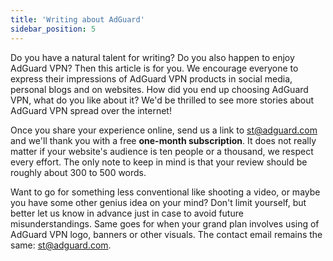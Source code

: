 ```yaml
---
title: 'Writing about AdGuard'
sidebar_position: 5
---
```


Do you have a natural talent for writing? Do you also happen to enjoy AdGuard VPN? Then this article is for you. We encourage everyone to express their impressions of AdGuard VPN products in social media, personal blogs and on websites. How did you end up choosing AdGuard VPN, what do you like about it? We'd be thrilled to see more stories about AdGuard VPN spread over the internet!

Once you share your experience online, send us a link to st@adguard.com and we'll thank you with a free **one-month subscription**. It does not really matter if your website's audience is ten people or a thousand, we respect every effort. The only note to keep in mind is that your review should be roughly about 300 to 500 words.

Want to go for something less conventional like shooting a video, or maybe you have some other genius idea on your mind? Don't limit yourself, but better let us know in advance just in case to avoid future misunderstandings. Same goes for when your grand plan involves using of AdGuard VPN logo, banners or other visuals. The contact email remains the same: st@adguard.com.